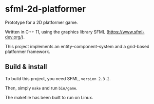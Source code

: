 # sfml-2d-platformer

Prototype for a 2D platformer game.

Written in C++ 11, using the graphics library SFML (https://www.sfml-dev.org/).

This project implements an entity–component–system and a grid-based platformer framework.

## Build & install

To build this project, you need SFML, `version 2.3.2`.

Then, simply `make` and run `bin/game`.

The makefile has been built to run on Linux.

